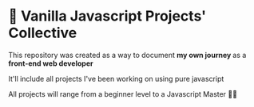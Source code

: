 <h1> 🍦 Vanilla Javascript Projects' Collective </h1>

<p>This repository was created as a way to document <strong> my own journey </strong> as a <strong> front-end web developer </strong></p>

<p>It'll include all projects I've been working on using pure javascript</p>

<p>All projects will range from a beginner level to a Javascript Master 🥷🏼 </p>
